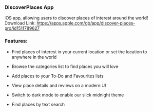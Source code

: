 ### DiscoverPlaces App

iOS app, allowing users to discover places of interest around the world!
Download Link: https://apps.apple.com/gb/app/discover-places-pro/id1511789627


### Features:

- Find places of interest in your current location or set the location to anywhere in the world

- Browse the categories list to find places you will love

- Add places to your To-Do and Favourites lists

- View place details and reviews on a modern UI

- Switch to dark mode to enable our slick midnight theme

- Find places by text search
